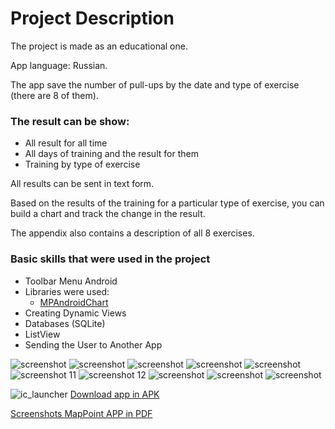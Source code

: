# Project Description
The project is made as an educational one.

App language: Russian.

The app save the number of pull-ups by the date and type of exercise (there are 8 of them).

### The result can be show:
+ All result for all time
+ All days of training and the result for them
+ Training by type of exercise

All results can be sent in text form.

Based on the results of the training for a particular type of exercise, you can build a chart and track the change in the result.

The appendix also contains a description of all 8 exercises.

### Basic skills that were used in the project
+ Toolbar Menu Android
+ Libraries were used:
  + [MPAndroidChart](https://github.com/PhilJay/MPAndroidChart)
+ Creating Dynamic Views
+ Databases (SQLite)
+ ListView
+ Sending the User to Another App

![screenshot](https://cloud.githubusercontent.com/assets/19373990/25557959/810d45c8-2d25-11e7-99dc-b8da01ef6fd0.PNG)
![screenshot](https://cloud.githubusercontent.com/assets/19373990/25557960/8129182a-2d25-11e7-85fe-694ccf81a27c.PNG)
![screenshot](https://cloud.githubusercontent.com/assets/19373990/25557963/813b6bba-2d25-11e7-8bae-0edde8f5aaba.PNG)
![screenshot](https://cloud.githubusercontent.com/assets/19373990/25557964/813ddd82-2d25-11e7-9790-5cc3324bfa9e.PNG)
![screenshot](https://cloud.githubusercontent.com/assets/19373990/25557962/813b6a52-2d25-11e7-9b58-f1bb575456a5.PNG)
![screenshot 11](https://cloud.githubusercontent.com/assets/19373990/25588159/df879118-2eaf-11e7-8faa-729ad6bd38d8.png)
![screenshot 12](https://cloud.githubusercontent.com/assets/19373990/25588160/df88da32-2eaf-11e7-9c33-df3693820f5f.png)
![screenshot](https://cloud.githubusercontent.com/assets/19373990/25557966/81466e20-2d25-11e7-95fb-f5cc26b44683.png)
![screenshot](https://cloud.githubusercontent.com/assets/19373990/25557967/815398e8-2d25-11e7-96fd-432e31c77f49.png)
![screenshot](https://cloud.githubusercontent.com/assets/19373990/25557961/813b1e3a-2d25-11e7-93b2-bc7dafab81cf.PNG)

![ic_launcher](https://cloud.githubusercontent.com/assets/19373990/25557776/04bf84da-2d21-11e7-82fe-7726b683af44.png)
[Download app in APK](https://drive.google.com/file/d/0B_FuLrEepxSsV3lVeHR0SjdEMW8/view?usp=sharing)

[Screenshots MapPoint APP in PDF](https://drive.google.com/file/d/0B_FuLrEepxSsMUl2VHM1bUtuSlE/view?usp=sharing)
